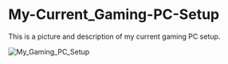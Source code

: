 # My-Current_Gaming-PC-Setup

This is a picture and description of my current gaming PC setup.

![My_Gaming_PC_Setup](https://github.com/user-attachments/assets/d123fee7-fc06-4510-b0ca-6765d009f048)


